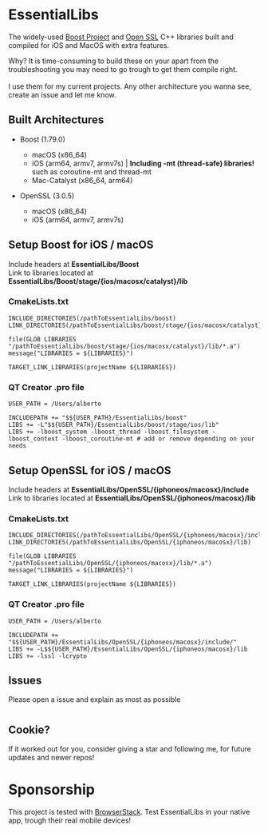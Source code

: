 
# EssentialLibs


The widely-used [Boost Project](https://github.com/boostorg/boost) and [Open SSL](https://github.com/openssl/openssl) C++ libraries built and compiled for iOS and MacOS with extra features.

Why? It is time-consuming to build these on your apart from the troubleshooting you may need to go trough to get them compile right. <br/> <br/>
I use them for my current projects. Any other architecture you wanna see, create an issue and let me know.


## Built Architectures
- Boost (1.79.0)
	- macOS (x86_64)
	- iOS (arm64, armv7, armv7s) | <b>Including -mt (thread-safe) libraries!</b> such as coroutine-mt and thread-mt
	- Mac-Catalyst (x86_64, arm64)

- OpenSSL (3.0.5)
	- macOS (x86_64)
	- iOS (arm64, armv7, armv7s)

## Setup Boost for iOS / macOS
Include headers at <b>EssentialLibs/Boost</b> <br/>
Link to libraries located at <b>EssentialLibs/Boost/stage/{ios/macosx/catalyst}/lib</b> <br/>

### CmakeLists.txt
    INCLUDE_DIRECTORIES(/pathToEssentialLibs/boost)
    LINK_DIRECTORIES(/pathToEssentialLibs/boost/stage/{ios/macosx/catalyst}/lib)
    
    file(GLOB LIBRARIES "/pathToEssentialLibs/boost/stage/{ios/macosx/catalyst}/lib/*.a")
    message("LIBRARIES = ${LIBRARIES}")

    TARGET_LINK_LIBRARIES(projectName ${LIBRARIES})
    
### QT Creator .pro file
    USER_PATH = /Users/alberto
    
    INCLUDEPATH += "$${USER_PATH}/EssentialLibs/boost"
    LIBS += -L"$${USER_PATH}/EssentialLibs/boost/stage/ios/lib"
    LIBS += -lboost_system -lboost_thread -lboost_filesystem -lboost_context -lboost_coroutine-mt # add or remove depending on your needs

## Setup OpenSSL for iOS / macOS
Include headers at <b>EssentialLibs/OpenSSL/{iphoneos/macosx}/include</b> <br/>
Link to libraries located at <b>EssentialLibs/OpenSSL/{iphoneos/macosx}/lib</b> <br/>

### CmakeLists.txt
    INCLUDE_DIRECTORIES(/pathToEssentialLibs/OpenSSL/{iphoneos/macosx}/include)
    LINK_DIRECTORIES(/pathToEssentialLibs/OpenSSL/{iphoneos/macosx}/lib)
    
    file(GLOB LIBRARIES "/pathToEssentialLibs/OpenSSL/{iphoneos/macosx}/lib/*.a")
    message("LIBRARIES = ${LIBRARIES}")

    TARGET_LINK_LIBRARIES(projectName ${LIBRARIES})
    
### QT Creator .pro file
    USER_PATH = /Users/alberto
    
    INCLUDEPATH += "$${USER_PATH}/EssentialLibs/OpenSSL/{iphoneos/macosx}/include/"
    LIBS += -L$${USER_PATH}/EssentialLibs/OpenSSL/{iphoneos/macosx}/lib
    LIBS += -lssl -lcrypto

## Issues
Please open a issue and explain as most as possible
#
## Cookie?
If it worked out for you, consider giving a star and following me, for future updates and newer repos!

# Sponsorship
This project is tested with [BrowserStack](https://www.browserstack.com/app-live).
Test EssentialLibs in your native app, trough their real mobile devices!
